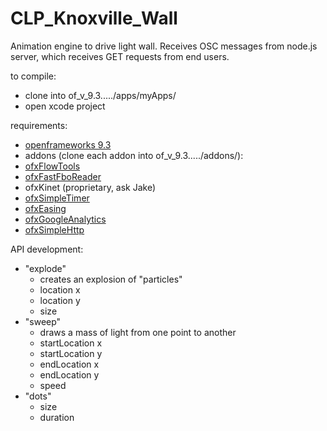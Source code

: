 # CLP_Knoxville_Wall
Animation engine to drive light wall. Receives OSC messages from node.js server, which receives GET requests from end users.

to compile:
  - clone into of_v_9.3...../apps/myApps/
  - open xcode project

requirements:
- [openframeworks 9.3](http://openframeworks.cc/download/)
- addons (clone each addon into of_v_9.3...../addons/):
- [ofxFlowTools](https://github.com/jmarsico/ofxFlowTools)
- [ofxFastFboReader](https://github.com/satoruhiga/ofxFastFboReader)
- ofxKinet (proprietary, ask Jake)
- [ofxSimpleTimer](https://github.com/jmarsico/ofxSimpleTimer.git)
- [ofxEasing](https://github.com/arturoc/ofxEasing.git)
- [ofxGoogleAnalytics](https://github.com/armadillu/ofxGoogleAnalytics.git)
- [ofxSimpleHttp](https://github.com/armadillu/ofxSimpleHttp)

API development:
- "explode"
    - creates an explosion of "particles"
    - location x
    - location y
    - size
- "sweep"
    - draws a mass of light from one point to another
    - startLocation x
    - startLocation y
    - endLocation x
    - endLocation y
    - speed
- "dots"
    - size
    - duration
<!-- - "force"
    - changes the direction of wind and gravity in the generative scene
    - wind (x force)
    - gravity (y force) -->
<!-- - "all"
    - (advanced) RESTful way of controlling exact brightness of all pixels
    - 750 args 0-1 -->
